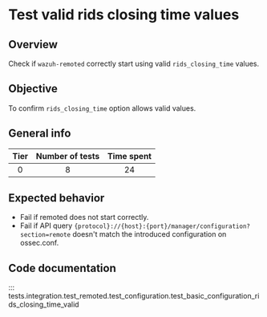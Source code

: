 # Test valid rids closing time values

## Overview 

Check if `wazuh-remoted` correctly start using valid `rids_closing_time` values.

## Objective

To confirm `rids_closing_time` option allows valid values.

## General info

|Tier | Number of tests | Time spent |
|:--:|:--:|:--:|
| 0 | 8 | 24 |

## Expected behavior

- Fail if remoted does not start correctly.
- Fail if API query `{protocol}://{host}:{port}/manager/configuration?section=remote` doesn't match 
  the introduced configuration on ossec.conf.

## Code documentation

::: tests.integration.test_remoted.test_configuration.test_basic_configuration_rids_closing_time_valid
